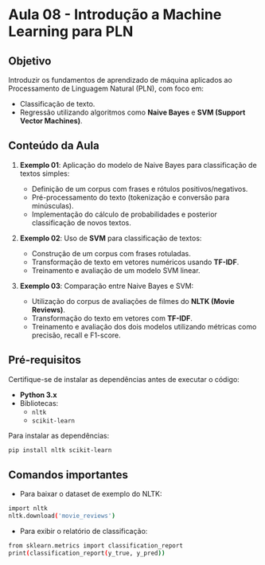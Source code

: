 # Aula 08 - Introdução a Machine Learning para PLN

## Objetivo
Introduzir os fundamentos de aprendizado de máquina aplicados ao Processamento de Linguagem Natural (PLN), com foco em:
- Classificação de texto.
- Regressão utilizando algoritmos como **Naive Bayes** e **SVM (Support Vector Machines)**.

## Conteúdo da Aula
1. **Exemplo 01**: Aplicação do modelo de Naive Bayes para classificação de textos simples:
   - Definição de um corpus com frases e rótulos positivos/negativos.
   - Pré-processamento do texto (tokenização e conversão para minúsculas).
   - Implementação do cálculo de probabilidades e posterior classificação de novos textos.

2. **Exemplo 02**: Uso de **SVM** para classificação de textos:
   - Construção de um corpus com frases rotuladas.
   - Transformação de texto em vetores numéricos usando **TF-IDF**.
   - Treinamento e avaliação de um modelo SVM linear.

3. **Exemplo 03**: Comparação entre Naive Bayes e SVM:
   - Utilização do corpus de avaliações de filmes do **NLTK (Movie Reviews)**.
   - Transformação do texto em vetores com **TF-IDF**.
   - Treinamento e avaliação dos dois modelos utilizando métricas como precisão, recall e F1-score.

## Pré-requisitos
Certifique-se de instalar as dependências antes de executar o código:
- **Python 3.x**
- Bibliotecas:
  - `nltk`
  - `scikit-learn`

Para instalar as dependências:
```bash
pip install nltk scikit-learn
```

## Comandos importantes
- Para baixar o dataset de exemplo do NLTK:
  
```bash
import nltk
nltk.download('movie_reviews')
```

- Para exibir o relatório de classificação:
  
```bash
from sklearn.metrics import classification_report
print(classification_report(y_true, y_pred))
```